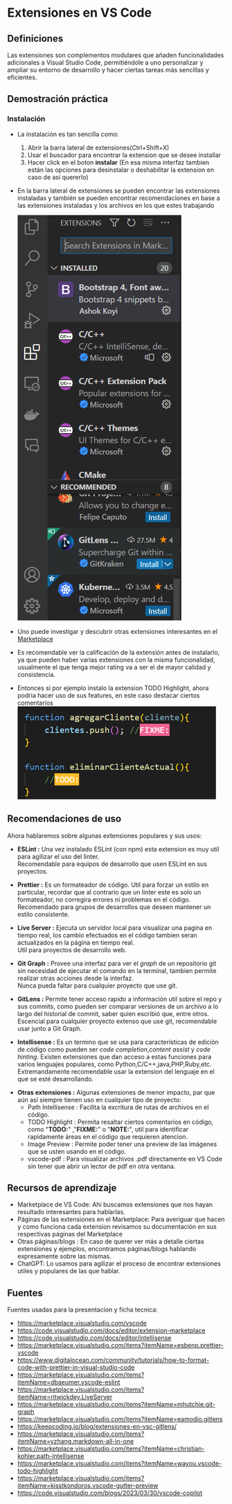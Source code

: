 # Extensiones en VS Code

## Definiciones
Las extensiones son complementos modulares que añaden funcionalidades adicionales a Visual Studio Code, permitiéndole a uno personalizar y ampliar su entorno de desarrollo y hacer ciertas tareas más sencillas y eficientes.

## Demostración práctica
### Instalación
- La instalación es tan sencilla como:
    1. Abrir la barra lateral de extensiones(Ctrl+Shift+X)
    2. Usar el buscador para encontrar la extension que se desee installar
    3. Hacer click en el boton **instalar** (En esa misma interfaz tambien están las opciones para desinstalar o deshabilitar la extension en caso de así quererlo)

- En la barra lateral de extensiones se pueden encontrar las extensiones instaladas y también se pueden encontrar recomendaciones en base a las extensiones instaladas y los archivos en los que estes trabajando

    ![Barra extensiones](demo.png)

- Uno puede investigar y descubrir otras extensiones interesantes en el [Marketplace](https://marketplace.visualstudio.com/vscode)

- Es recomendable ver la calificación de la extensión antes de instalarlo, ya que pueden haber varias extensiones con la misma funcionalidad, usualmente el que tenga mejor rating va a ser el de mayor calidad y consistencia.

- Entonces si por ejemplo instalo la extension TODO Highlight,  ahora podria hacer uso de sus features, en este caso destacar ciertos comentarios
![Demostración práctica](demo-1.png)

## Recomendaciones de uso

Ahora hablaremos sobre algunas extensiones populares y sus usos:

- **ESLint :** Una vez instalado ESLint (con npm) esta extension es muy util para agilizar el uso del linter.\
Recomendable para equipos de desarrollo que usen ESLint en sus proyectos.

- **Prettier :** Es un formateador de código. Util para forzar un estilo en particular, recordar que al contrario que un linter este es solo un formateador, no corregira errores ni problemas en el código.\
Recomendado para grupos de desarrollos que deseen mantener un estilo consistente.

- **Live Server :** Ejecuta un servidor local para visualizar una pagina en tiempo real, los cambio efectuados en el código tambien seran actualizados en la página en tiempo real.\
Util para proyectos de desarrollo web.

- **Git Graph :** Provee una interfaz para ver el *graph* de un repositorio git sin necesidad de ejecutar el comando en la terminal, tambien permite realizar otras acciones desde la interfaz.\
Nunca pueda faltar para cualquier proyecto que use git.

- **GitLens :** Permite tener acceso rapido a información util sobre el repo y sus commits, como pueden ser comparar versiones de un archivo a lo largo del historial de commit, saber quien escribió que, entre otros. \
Escencial para cualquier proyecto extenso que use git, recomendable usar junto a Git Graph.

- **Intellisense :** Es un termino que se usa para características de edición de código como pueden ser *code completion*,*content assist* y *code hinting*. Existen extensiones que dan acceso a estas funciones para varios lenguajes populares, como Python,C/C++,java,PHP,Ruby,etc.\
Extremandamente recomendable usar la extension del lenguaje en el que se esté desarrollando.

* **Otras extensiones :**
Algunas extensiones de menor impacto, par que aún así siempre tienen uso en cualquier tipo de proyecto:
    - Path Intellisense : Facilita la excritura de rutas de archivos en el código.
    - TODO Highlight : Permita resaltar ciertos comentarios en código, como "**TODO:**" ,"**FIXME:**" o "**NOTE:**", util para identificar rapidamente áreas en el código que requieren atencion.
    - Image Preview : Permite poder tener una preview de las imágenes que se usten usando en el código.
    - vscode-pdf : Para visualizar archivos .pdf directamente en VS Code sin tener que abrir un lector de pdf en otra ventana.


## Recursos de aprendizaje

- Marketplace de VS Code: Ahí buscamos extensiones que nos hayan resultado interesantes para hablarlas.
- Páginas de las extensiones en el Marketplace: Para averiguar que hacen y como funciona cada extension revisamos su documentación en sus respectivas páginas del Marketplace
- Otras páginas/blogs : En caso de querer ver más a detalle ciertas extensiones y ejemplos, encontramos páginas/blogs hablando expresamente sobre las mismas.
- ChatGPT: Lo usamos para agilizar el proceso de encontrar extensiones utiles y populares de las que hablar.

## Fuentes

Fuentes usadas para la presentacion y ficha tecnica:
- https://marketplace.visualstudio.com/vscode
- https://code.visualstudio.com/docs/editor/extension-marketplace
- https://code.visualstudio.com/docs/editor/intellisense
- https://marketplace.visualstudio.com/items?itemName=esbenp.prettier-vscode
- https://www.digitalocean.com/community/tutorials/how-to-format-code-with-prettier-in-visual-studio-code
- https://marketplace.visualstudio.com/items?itemName=dbaeumer.vscode-eslint
- https://marketplace.visualstudio.com/items?itemName=ritwickdey.LiveServer
- https://marketplace.visualstudio.com/items?itemName=mhutchie.git-graph
- https://marketplace.visualstudio.com/items?itemName=eamodio.gitlens
- https://keepcoding.io/blog/extensiones-en-vsc-gitlens/
- https://marketplace.visualstudio.com/items?itemName=yzhang.markdown-all-in-one
- https://marketplace.visualstudio.com/items?itemName=christian-kohler.path-intellisense
- https://marketplace.visualstudio.com/items?itemName=wayou.vscode-todo-highlight
- https://marketplace.visualstudio.com/items?itemName=kisstkondoros.vscode-gutter-preview
- https://code.visualstudio.com/blogs/2023/03/30/vscode-copilot


